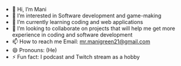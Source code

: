 - 👋 Hi, I’m Mani
- 👀 I’m interested in Software development and game-making
- 🌱 I’m currently learning coding and web applications
- 💞️ I’m looking to collaborate on projects that will help me get more experience in coding and software development
- 📫 How to reach me Email: mr.manigreen21@gmail.com
- 😄 Pronouns: (He)
- ⚡ Fun fact: I podcast and Twitch stream as a hobby

<!---
KAMGreed/KAMGreed is a ✨ special ✨ repository because its `README.md` (this file) appears on your GitHub profile.
You can click the Preview link to take a look at your changes.
--->
